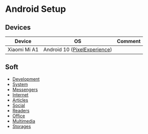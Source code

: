 # Android Setup

## Devices

| Device | OS | Comment |
| --- | --- | --- |
| Xiaomi Mi A1 | Android 10 ([PixelExperience](https://download.pixelexperience.org))

## Soft

* [Development](./soft/categories/development.md)
* [System](./soft/categories/system.md)
* [Messengers](./soft/categories/messengers.md)
* [Internet](./soft/categories/internet.md)
* [Articles](./soft/categories/articles.md)
* [Social](./soft/categories/social.md)
* [Readers](./soft/categories/readers.md)
* [Office](./soft/categories/office.md)
* [Multimedia](./soft/categories/multimedia.md)
* [Storages](./soft/categories/storages.md)

